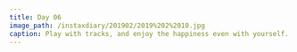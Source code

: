 ```yaml
---
title: Day 06
image_path: /instaxdiary/201902/2019%202%2010.jpg
caption: Play with tracks, and enjoy the happiness even with yourself.
---
```


